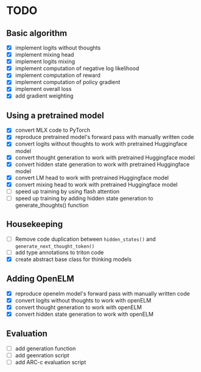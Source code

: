 # TODO

## Basic algorithm
- [x] implement logits without thoughts
- [x] implement mixing head
- [x] implement logits mixing
- [x] implement computation of negative log likelihood
- [x] implement computation of reward
- [x] implement computation of policy gradient
- [x] implement overall loss
- [x] add gradient weighting

## Using a pretrained model
- [x] convert MLX code to PyTorch
- [x] reproduce pretrained model's forward pass with manually written code
- [x] convert logits without thoughts to work with pretrained Huggingface model
- [x] convert thought generation to work with pretrained Huggingface model
- [x] convert hidden state generation to work with pretrained Huggingface model
- [x] convert LM head to work with pretrained Huggingface model
- [x] convert mixing head to work with pretrained Huggingface model
- [ ] speed up training by using flash attention
- [ ] speed up training by adding hidden state generation to generate_thoughts() function

## Housekeeping
- [ ] Remove code duplication between `hidden_states()` and `generate_next_thought_token()`
- [ ] add type annotations to triton code
- [x] create abstract base class for thinking models

## Adding OpenELM
- [x] reproduce openelm model's forward pass with manually written code
- [x] convert logits without thoughts to work with openELM
- [x] convert thought generation to work with openELM
- [x] convert hidden state generation to work with openELM

## Evaluation
- [ ] add generation function
- [ ] add geenration script
- [ ] add ARC-c evaluation script
